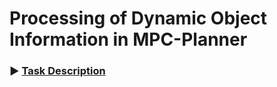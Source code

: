 # Processing of Dynamic Object Information in MPC-Planner 

### :arrow_forward: [Task Description](task.ipynb)